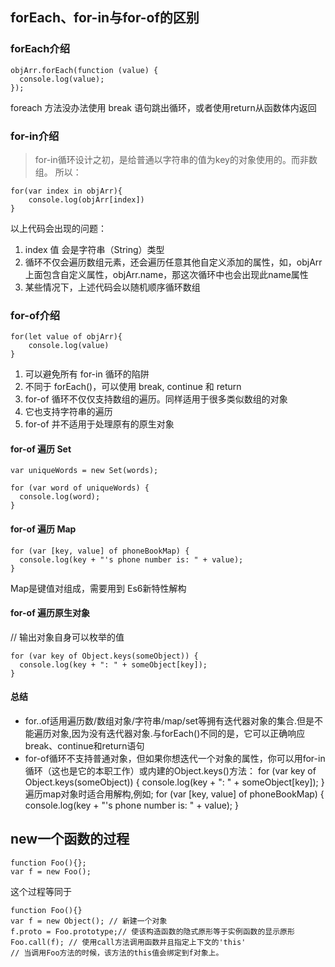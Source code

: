 ## forEach、for-in与for-of的区别
### forEach介绍
```
objArr.forEach(function (value) {
  console.log(value);
});
```
foreach 方法没办法使用 break 语句跳出循环，或者使用return从函数体内返回
### for-in介绍
>for-in循环设计之初，是给普通以字符串的值为key的对象使用的。而非数组。
所以：
```
for(var index in objArr){
    console.log(objArr[index])
}
```
以上代码会出现的问题：
1. index 值 会是字符串（String）类型
2. 循环不仅会遍历数组元素，还会遍历任意其他自定义添加的属性，如，objArr上面包含自定义属性，objArr.name，那这次循环中也会出现此name属性
3. 某些情况下，上述代码会以随机顺序循环数组

### for-of介绍
```
for(let value of objArr){
    console.log(value)
}
```
1. 可以避免所有 for-in 循环的陷阱
2. 不同于 forEach()，可以使用 break, continue 和 return
3. for-of 循环不仅仅支持数组的遍历。同样适用于很多类似数组的对象
4. 它也支持字符串的遍历
5. for-of 并不适用于处理原有的原生对象

#### for-of 遍历 Set
```
var uniqueWords = new Set(words);

for (var word of uniqueWords) {
  console.log(word);
}
```
#### for-of 遍历 Map
```
for (var [key, value] of phoneBookMap) {
  console.log(key + "'s phone number is: " + value);
}
```
Map是键值对组成，需要用到 Es6新特性解构

#### for-of 遍历原生对象
// 输出对象自身可以枚举的值
```
for (var key of Object.keys(someObject)) {
  console.log(key + ": " + someObject[key]);
}
```
#### 总结
- for..of适用遍历数/数组对象/字符串/map/set等拥有迭代器对象的集合.但是不能遍历对象,因为没有迭代器对象.与forEach()不同的是，它可以正确响应break、continue和return语句
- for-of循环不支持普通对象，但如果你想迭代一个对象的属性，你可以用for-in循环（这也是它的本职工作）或内建的Object.keys()方法：
for (var key of Object.keys(someObject)) {
  console.log(key + ": " + someObject[key]);
}
遍历map对象时适合用解构,例如;
for (var [key, value] of phoneBookMap) {
   console.log(key + "'s phone number is: " + value);
}
## new一个函数的过程
```
function Foo(){};
var f = new Foo();
```
这个过程等同于
```
function Foo(){}
var f = new Object(); // 新建一个对象
f.proto = Foo.prototype;// 使该构造函数的隐式原形等于实例函数的显示原形
Foo.call(f); // 使用call方法调用函数并且指定上下文的'this'
// 当调用Foo方法的时候，该方法的this值会绑定到f对象上。
```
